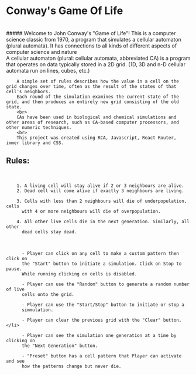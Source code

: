 # Conway's Game Of Life

<br>
##### Welcome to John Conway's "Game of Life"! 
        This is a computer science classic from 1970, a program that simulates a cellular automaton (plural automata).
        It has connections to all kinds of different aspects of computer science and nature
        <br>
        A cellular automaton (plural: cellular automata, abbreviated CA) is a program that operates on data typically stored in a 2D grid. (1D, 3D and n-D cellular         automata run on lines, cubes, etc.)

        A simple set of rules describes how the value in a cell on the grid changes over time, often as the result of the states of that cell's neighbors.
        Each round of the simulation examines the current state of the grid, and then produces an entirely new grid consisting of the old state.
        <br>
        CAs have been used in biological and chemical simulations and other areas of research, such as CA-based computer processors, and other numeric techniques.
        <br>
        This project was created using RCA, Javascript, React Router, immer library and CSS.

## Rules:
<br>

        1. A living cell will stay alive if 2 or 3 neighbours are alive.
        2. Dead cell will come alive if exactly 3 neighbours are living.

        3. Cells with less than 2 neighbours will die of underpopulation, cells
          with 4 or more neighbours will die of overpopulation.

        4. All other live cells die in the next generation. Similarly, all other
          dead cells stay dead.

<br>
      
          - Player can click on any cell to make a custom pattern then click on
          the "Start" button to initiate a simulation. Click on Stop to pause.
          While running clicking on cells is disabled.
        
          - Player can use the "Random" button to generate a random number of live
          cells onto the grid.
        
          - Player can use the "Start/Stop" button to initiate or stop a
          simmulation.
     
          - Player can clear the previous grid with the "Clear" button.</li>
     
          - Player can see the simulation one generation at a time by clicking on
          the "Next Generation" button.
        
          - "Preset" button has a cell pattern that Player can activate and see
          how the patterns change but never die.
